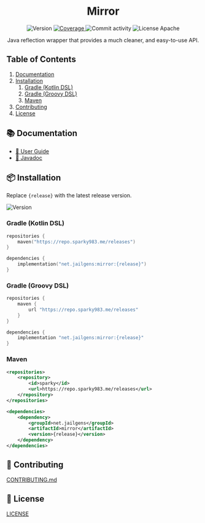 <h1 align="center">Mirror</h1>

<p align="center">
    <img src="https://img.shields.io/github/v/tag/jailgens/mirror?display_name=release&label=Release&style=flat-square&color=12bed3&labelColor=06222b" alt="Version">
    <a href="https://app.codecov.io/gh/jailgens/mirror">
        <img src="https://img.shields.io/codecov/c/github/jailgens/mirror?label=Coverage&style=flat-square&color=12bed3&labelColor=06222b" alt="Coverage">
    </a>
    <img src="https://img.shields.io/github/commit-activity/m/jailgens/mirror?label=Commits&style=flat-square&color=12bed3&labelColor=06222b" alt="Commit activity">
    <img src="https://img.shields.io/github/license/jailgens/mirror?label=License&style=flat-square&color=12bed3&labelColor=06222b" alt="License Apache">
</p>

<p align="center">
    Java reflection wrapper that provides a much cleaner, and easy-to-use API.
</p>

## Table of Contents

1. [Documentation](#-documentation)
2. [Installation](#-installation)
    1. [Gradle (Kotlin DSL)](#gradle-kotlin-dsl)
    2. [Gradle (Groovy DSL)](#gradle-groovy-dsl)
    3. [Maven](#maven)
3. [Contributing](#-contributing)
4. [License](#-license)

## 📚 Documentation

- [📖 User Guide](https://dev.jailgens.net/jailgens-open-source/mirror/getting-started)
- [📄 Javadoc](https://repo.sparky983.me/javadoc/releases/net/jailgens/mirror/latest)

## 📦 Installation

Replace `{release}` with the latest release version.

<img src="https://img.shields.io/github/v/tag/jailgens/mirror?display_name=release&label=Release&style=flat-square&color=12bed3&labelColor=06222b" alt="Version">

### Gradle (Kotlin DSL)

```kotlin
repositories {
    maven("https://repo.sparky983.me/releases")
}

dependencies {
    implementation("net.jailgens:mirror:{release}")
}
```

### Gradle (Groovy DSL)

```groovy
repositories {
    maven {
        url "https://repo.sparky983.me/releases"
    }
}

dependencies {
    implementation "net.jailgens:mirror:{release}"
}
```

### Maven

```xml
<repositories>
    <repository>
        <id>sparky</id>
        <url>https://repo.sparky983.me/releases</url>
    </repository>
</repositories>

<dependencies>
    <dependency>
        <groupId>net.jailgens</groupId>
        <artifactId>mirror</artifactId>
        <version>{release}</version>
    </dependency>
</dependencies>
```

## 🤝 Contributing

[CONTRIBUTING.md](CONTRIBUTING.md)

## 📝 License

[LICENSE](LICENSE)
